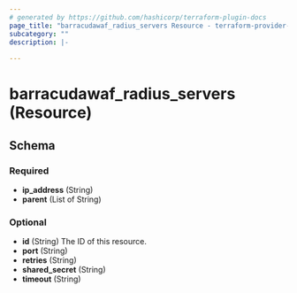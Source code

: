 ```yaml
---
# generated by https://github.com/hashicorp/terraform-plugin-docs
page_title: "barracudawaf_radius_servers Resource - terraform-provider-barracudawaf"
subcategory: ""
description: |-
  
---
```


# barracudawaf_radius_servers (Resource)





<!-- schema generated by tfplugindocs -->
## Schema

### Required

- **ip_address** (String)
- **parent** (List of String)

### Optional

- **id** (String) The ID of this resource.
- **port** (String)
- **retries** (String)
- **shared_secret** (String)
- **timeout** (String)


